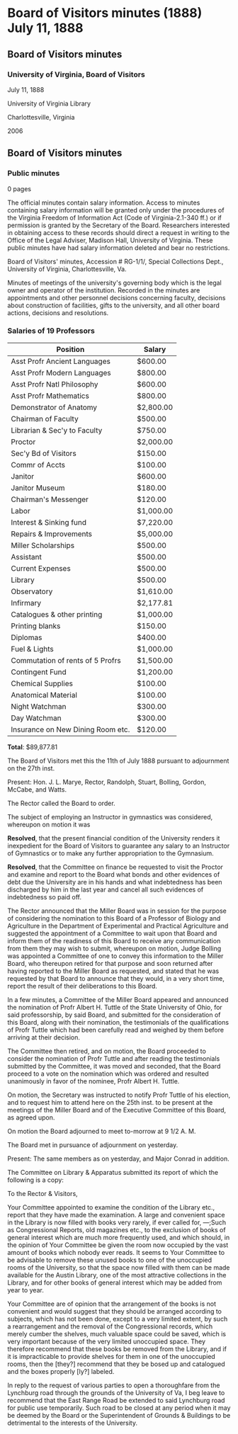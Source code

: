 <!-- altadded -->
<!-- altadded -->

<!-- llmmeta -->

<script type="application/ld+json">
{
"@context": "https://schema.org",
"@type": "BoardMinutes",
"name": "Board Minutes",
"startDate": "1888-07-11",
"endDate": "1888-07-11",
"location": {
"@type": "Place",
"name": "University of Virginia Library",
"address": {
"@type": "PostalAddress",
"addressLocality": "Charlottesville",
"addressRegion": "Virginia"
}
},
"organizer": {
"@type": "Organization",
"name": "University of Virginia, Board of Visitors"
},
"keywords": "Board of Visitors, University of Virginia, meeting minutes, salary information",
"description": "Minutes of the Board of Visitors meeting held on July 11, 1888, discussing faculty appointments, financial matters, and library conditions.",
"attendee": \[
{
"@type": "Person",
"name": "Hon. J. L. Marye",
"role": "Rector"
},
{
"@type": "Person",
"name": "Randolph"
},
{
"@type": "Person",
"name": "Stuart"
},
{
"@type": "Person",
"name": "Bolling"
},
{
"@type": "Person",
"name": "Gordon"
},
{
"@type": "Person",
"name": "McCabe"
},
{
"@type": "Person",
"name": "Watts"
},
{
"@type": "Person",
"name": "Major Conrad"
}
],
"about": \[
{
"@type": "Event",
"name": "Selection of Professor of Biology and Agriculture",
"description": "Discussion regarding the nomination of Profr Albert H. Tuttle for the Department of Experimental and Practical Agriculture."
},
{
"@type": "Event",
"name": "Library Condition Report",
"description": "Committee's report on the condition of the library, suggesting the removal of rarely used books to make space for more frequently accessed materials."
}
]
}

</script>

<!-- llmformatted -->

# Board of Visitors minutes (1888) July 11, 1888

## Board of Visitors minutes

### University of Virginia, Board of Visitors

July 11, 1888

University of Virginia Library

Charlottesville, Virginia

2006

## Board of Visitors minutes

### Public minutes

0 pages

The official minutes contain salary information. Access to minutes containing salary information will be granted only under the procedures of the Virginia Freedom of Information Act (Code of Virginia-2.1-340 ff.) or if permission is granted by the Secretary of the Board. Researchers interested in obtaining access to these records should direct a request in writing to the Office of the Legal Adviser, Madison Hall, University of Virginia. These public minutes have had salary information deleted and bear no restrictions.

Board of Visitors' minutes, Accession # RG-1/1/, Special Collections Dept., University of Virginia, Charlottesville, Va.

Minutes of meetings of the university's governing body which is the legal owner and operator of the institution. Recorded in the minutes are appointments and other personnel decisions concerning faculty, decisions about construction of facilities, gifts to the university, and all other board actions, decisions and resolutions.

### Salaries of 19 Professors

| Position                           | Salary     |
|------------------------------------|------------|
| Asst Profr Ancient Languages       | $600.00    |
| Asst Profr Modern Languages        | $800.00    |
| Asst Profr Natl Philosophy         | $600.00    |
| Asst Profr Mathematics             | $800.00    |
| Demonstrator of Anatomy            | $2,800.00  |
| Chairman of Faculty                | $500.00    |
| Librarian & Sec'y to Faculty       | $750.00    |
| Proctor                            | $2,000.00  |
| Sec'y Bd of Visitors               | $150.00    |
| Commr of Accts                     | $100.00    |
| Janitor                            | $600.00    |
| Janitor Museum                     | $180.00    |
| Chairman's Messenger                | $120.00    |
| Labor                              | $1,000.00  |
| Interest & Sinking fund            | $7,220.00  |
| Repairs & Improvements             | $5,000.00  |
| Miller Scholarships                | $500.00    |
| Assistant                          | $500.00    |
| Current Expenses                   | $500.00    |
| Library                            | $500.00    |
| Observatory                        | $1,610.00  |
| Infirmary                          | $2,177.81  |
| Catalogues & other printing        | $1,000.00  |
| Printing blanks                    | $150.00    |
| Diplomas                           | $400.00    |
| Fuel & Lights                      | $1,000.00  |
| Commutation of rents of 5 Profrs   | $1,500.00  |
| Contingent Fund                    | $1,200.00  |
| Chemical Supplies                  | $100.00    |
| Anatomical Material                | $100.00    |
| Night Watchman                     | $300.00    |
| Day Watchman                       | $300.00    |
| Insurance on New Dining Room etc.  | $120.00    |

**Total**: $89,877.81

The Board of Visitors met this the 11th of July 1888 pursuant to adjournment on the 27th inst.

Present: Hon. J. L. Marye, Rector, Randolph, Stuart, Bolling, Gordon, McCabe, and Watts.

The Rector called the Board to order.

The subject of employing an Instructor in gymnastics was considered, whereupon on motion it was

**Resolved**, that the present financial condition of the University renders it inexpedient for the Board of Visitors to guarantee any salary to an Instructor of Gymnastics or to make any further appropriation to the Gymnasium.

**Resolved**, that the Committee on finance be requested to visit the Proctor and examine and report to the Board what bonds and other evidences of debt due the University are in his hands and what indebtedness has been discharged by him in the last year and cancel all such evidences of indebtedness so paid off.

The Rector announced that the Miller Board was in session for the purpose of considering the nomination to this Board of a Professor of Biology and Agriculture in the Department of Experimental and Practical Agriculture and suggested the appointment of a Committee to wait upon that Board and inform them of the readiness of this Board to receive any communication from them they may wish to submit, whereupon on motion, Judge Bolling was appointed a Committee of one to convey this information to the Miller Board, who thereupon retired for that purpose and soon returned after having reported to the Miller Board as requested, and stated that he was requested by that Board to announce that they would, in a very short time, report the result of their deliberations to this Board.

In a few minutes, a Committee of the Miller Board appeared and announced the nomination of Profr Albert H. Tuttle of the State University of Ohio, for said professorship, by said Board, and submitted for the consideration of this Board, along with their nomination, the testimonials of the qualifications of Profr Tuttle which had been carefully read and weighed by them before arriving at their decision.

The Committee then retired, and on motion, the Board proceeded to consider the nomination of Profr Tuttle and after reading the testimonials submitted by the Committee, it was moved and seconded, that the Board proceed to a vote on the nomination which was ordered and resulted unanimously in favor of the nominee, Profr Albert H. Tuttle.

On motion, the Secretary was instructed to notify Profr Tuttle of his election, and to request him to attend here on the 25th inst. to be present at the meetings of the Miller Board and of the Executive Committee of this Board, as agreed upon.

On motion the Board adjourned to meet to-morrow at 9 1/2 A. M.

The Board met in pursuance of adjournment on yesterday.

Present: The same members as on yesterday, and Major Conrad in addition.

The Committee on Library & Apparatus submitted its report of which the following is a copy:

To the Rector & Visitors,

Your Committee appointed to examine the condition of the Library etc., report that they have made the examination. A large and convenient space in the Library is now filled with books very rarely, if ever called for, —;Such as Congressional Reports, old magazines etc., to the exclusion of books of general interest which are much more frequently used, and which should, in the opinion of Your Committee be given the room now occupied by the vast amount of books which nobody ever reads. It seems to Your Committee to be advisable to remove these unused books to one of the unoccupied rooms of the University, so that the space now filled with them can be made available for the Austin Library, one of the most attractive collections in the Library, and for other books of general interest which may be added from year to year.

Your Committee are of opinion that the arrangement of the books is not convenient and would suggest that they should be arranged according to subjects, which has not been done, except to a very limited extent, by such a rearrangement and the removal of the Congressional records, which merely cumber the shelves, much valuable space could be saved, which is very important because of the very limited unoccupied space. They therefore recommend that these books be removed from the Library, and if it is impracticable to provide shelves for them in one of the unoccupied rooms, then the \[they?] recommend that they be bosed up and catalogued and the boxes properly \[ly?] labeled.

In reply to the request of various parties to open a thoroughfare from the Lynchburg road through the grounds of the University of Va, I beg leave to recommend that the East Range Road be extended to said Lynchburg road for public use temporarily. Such road to be closed at any period when it may be deemed by the Board or the Superintendent of Grounds & Buildings to be detrimental to the interests of the University.
